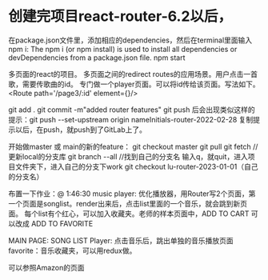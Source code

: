 # 创建完项目react-router-6.2以后，
在package.json文件里，添加相应的dependencies，然后在terminal里面输入 npm i: The npm i (or npm install) is used to install all dependencies or devDependencies from a package.json file.
npm start


多页面的react的项目。
多页面之间的redirect routes的应用场景。用户点击一首歌，需要传歌曲的id。
专门做一个player页面。可以将id传给该页面。写法如下。
        <Route path='/page3/:id' element={<Page3/>}/>


git add .
git commit -m"added router features"
git push 后会出现类似这样的提示：git push --set-upstream origin nameInitials-router-2022-02-28
复制提示以后，在push，就push到了GitLab上了。

开始做master 或 main的新的feature：
git checkout master
git pull 
git fetch                       // 更新local的分支库
git branch --all                //找到自己的分支名
输入q，就quit，进入项目文件夹下，进入自己的分支下work
git checkout lu-router-2023-01-01（自己的分支名）

布置一下作业：@ 1:46:30
music player: 优化播放器，用Router写2个页面，第一个页面是songlist。render出来后，点击list里面的一个音乐，就会跳到新页面。
每个list有个红心，可以加入收藏夹。老师的样本页面中，ADD TO CART 可以改成 ADD TO FAVORITE

MAIN PAGE: SONG LIST
Player: 点击音乐后，跳出单独的音乐播放页面
favorite：音乐收藏夹，可以用redux做。

可以参照Amazon的页面




